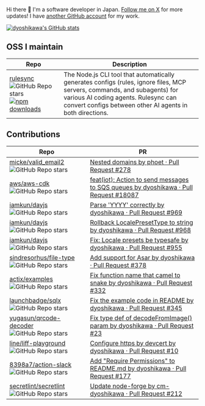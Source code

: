 Hi there 👋 I'm a software developer in Japan. [Follow me on X](https://x.com/dyoshikawa1993) for more updates! I have [another GitHub account](https://github.com/cm-dyoshikawa) for my work.

[![dyoshikawa's GitHub stats](https://github-readme-stats.vercel.app/api?username=dyoshikawa)](https://github.com/anuraghazra/github-readme-stats)

## OSS I maintain

| Repo | Description |
|------|-------------|
| [rulesync](https://github.com/dyoshikawa/rulesync) ![GitHub Repo stars](https://img.shields.io/github/stars/dyoshikawa/rulesync?style=social) [![npm downloads](https://img.shields.io/npm/dt/rulesync)](https://www.npmjs.com/package/rulesync) | The Node.js CLI tool that automatically generates configs (rules, ignore files, MCP servers, commands, and subagents) for various AI coding agents. Rulesync can convert configs between other AI agents in both directions. | 

## Contributions

| Repo | PR |
|------|-----|
| [micke/valid_email2](https://github.com/micke/valid_email2) ![GitHub Repo stars](https://img.shields.io/github/stars/micke/valid_email2?style=social) | [Nested domains by phoet · Pull Request #278](https://github.com/micke/valid_email2/pull/278) |
| [aws/aws-cdk](https://github.com/aws/aws-cdk) ![GitHub Repo stars](https://img.shields.io/github/stars/aws/aws-cdk?style=social) | [feat(iot): Action to send messages to SQS queues by dyoshikawa · Pull Request #18087](https://github.com/aws/aws-cdk/pull/18087) |
| [iamkun/dayjs](https://github.com/iamkun/dayjs) ![GitHub Repo stars](https://img.shields.io/github/stars/iamkun/dayjs?style=social) | [Parse 'YYYY' correctly by dyoshikawa · Pull Request #969](https://github.com/iamkun/dayjs/pull/969) |
| [iamkun/dayjs](https://github.com/iamkun/dayjs) ![GitHub Repo stars](https://img.shields.io/github/stars/iamkun/dayjs?style=social) | [Rollback LocalePresetType to string by dyoshikawa · Pull Request #968](https://github.com/iamkun/dayjs/pull/968) |
| [iamkun/dayjs](https://github.com/iamkun/dayjs) ![GitHub Repo stars](https://img.shields.io/github/stars/iamkun/dayjs?style=social) | [Fix: Locale presets be typesafe by dyoshikawa · Pull Request #955](https://github.com/iamkun/dayjs/pull/955) |
| [sindresorhus/file-type](https://github.com/sindresorhus/file-type) ![GitHub Repo stars](https://img.shields.io/github/stars/sindresorhus/file-type?style=social) | [Add support for Asar by dyoshikawa · Pull Request #378](https://github.com/sindresorhus/file-type/pull/378) |
| [actix/examples](https://github.com/actix/examples) ![GitHub Repo stars](https://img.shields.io/github/stars/actix/examples?style=social) | [Fix function name that camel to snake by dyoshikawa · Pull Request #332](https://github.com/actix/examples/pull/332) |
| [launchbadge/sqlx](https://github.com/launchbadge/sqlx) ![GitHub Repo stars](https://img.shields.io/github/stars/launchbadge/sqlx?style=social) | [Fix the example code in README by dyoshikawa · Pull Request #345](https://github.com/launchbadge/sqlx/pull/345) |
| [yugasun/qrcode-decoder](https://github.com/yugasun/qrcode-decoder) ![GitHub Repo stars](https://img.shields.io/github/stars/yugasun/qrcode-decoder?style=social) | [Fix type def of decodeFromImage() param by dyoshikawa · Pull Request #23](https://github.com/yugasun/qrcode-decoder/pull/23/files) |
| [line/liff-playground](https://github.com/line/liff-playground) ![GitHub Repo stars](https://img.shields.io/github/stars/line/liff-playground?style=social) | [Configure https by devcert by dyoshikawa · Pull Request #10](https://github.com/line/liff-playground/pull/10) |
| [8398a7/action-slack](https://github.com/8398a7/action-slack) ![GitHub Repo stars](https://img.shields.io/github/stars/8398a7/action-slack?style=social) | [Add "Require Permissions" to README.md by dyoshikawa · Pull Request #177](https://github.com/8398a7/action-slack/pull/177) |
| [secretlint/secretlint](https://github.com/secretlint/secretlint) ![GitHub Repo stars](https://img.shields.io/github/stars/secretlint/secretlint?style=social) | [Update node-forge by cm-dyoshikawa · Pull Request #212](https://github.com/secretlint/secretlint/pull/212) |
